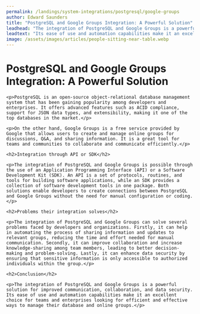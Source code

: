 ```yaml
---
permalink: /landings/system-integrations/postgresql/google-groups
author: Edward Saunders
title: "PostgreSQL and Google Groups Integration: A Powerful Solution"
leadhead: "The integration of PostgreSQL and Google Groups is a powerful solution for improved communication, collaboration, and data security"
leadtext: "Its ease of use and automation capabilities make it an excellent choice for teams and enterprises looking for efficient and effective ways to manage their database and online groups."
image: /assets/images/articles/people-sitting-near-table.webp
---
```

<div class="arttext">	<h1>PostgreSQL and Google Groups Integration: A Powerful Solution</h1>

	<p>PostgreSQL is an open-source object-relational database management system that has been gaining popularity among developers and enterprises. It offers advanced features such as ACID compliance, support for JSON data types, and extensibility, making it one of the top databases in the market.</p>

	<p>On the other hand, Google Groups is a free service provided by Google that allows users to create and manage online groups for discussions, Q&A, and sharing information. It is a great tool for teams and communities to collaborate and communicate efficiently.</p>

	<h2>Integration through API or SDK</h2>

	<p>The integration of PostgreSQL and Google Groups is possible through the use of an Application Programming Interface (API) or a Software Development Kit (SDK). An API is a set of protocols, routines, and tools for building software applications, while an SDK provides a collection of software development tools in one package. Both solutions enable developers to create connections between PostgreSQL and Google Groups without the need for manual configuration or coding.</p>

	<h2>Problems their integration solves</h2>

	<p>The integration of PostgreSQL and Google Groups can solve several problems faced by developers and organizations. Firstly, it can help in automating the process of sharing information and updates to relevant groups, reducing the time and effort needed for manual communication. Secondly, it can improve collaboration and increase knowledge-sharing among team members, leading to better decision-making and problem-solving. Lastly, it can enhance data security by ensuring that sensitive information is only accessible to authorized individuals within the group.</p>

	<h2>Conclusion</h2>

	<p>The integration of PostgreSQL and Google Groups is a powerful solution for improved communication, collaboration, and data security. Its ease of use and automation capabilities make it an excellent choice for teams and enterprises looking for efficient and effective ways to manage their database and online groups.</p>

</div>